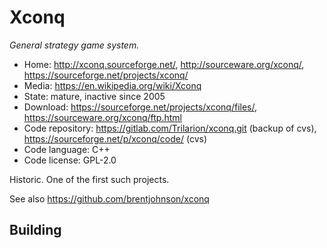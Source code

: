 # Xconq

_General strategy game system._

- Home: http://xconq.sourceforge.net/, http://sourceware.org/xconq/, https://sourceforge.net/projects/xconq/
- Media: https://en.wikipedia.org/wiki/Xconq
- State: mature, inactive since 2005
- Download: https://sourceforge.net/projects/xconq/files/, https://sourceware.org/xconq/ftp.html
- Code repository: https://gitlab.com/Trilarion/xconq.git (backup of cvs), https://sourceforge.net/p/xconq/code/ (cvs)
- Code language: C++
- Code license: GPL-2.0

Historic. One of the first such projects.

See also https://github.com/brentjohnson/xconq

## Building


